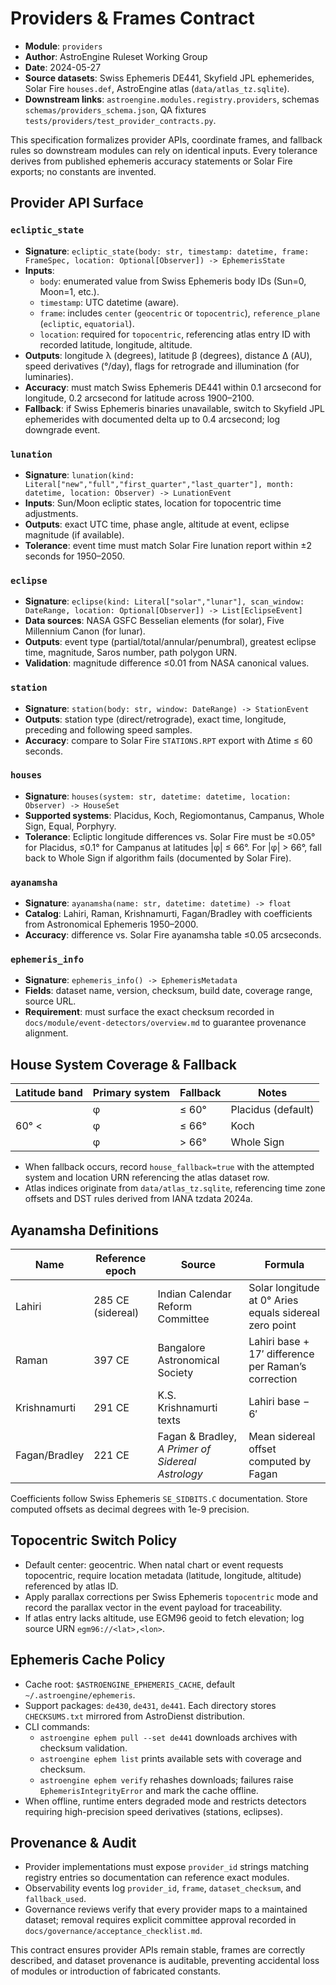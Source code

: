 # Providers & Frames Contract

- **Module**: `providers`
- **Author**: AstroEngine Ruleset Working Group
- **Date**: 2024-05-27
- **Source datasets**: Swiss Ephemeris DE441, Skyfield JPL ephemerides, Solar Fire `houses.def`, AstroEngine atlas (`data/atlas_tz.sqlite`).
- **Downstream links**: `astroengine.modules.registry.providers`, schemas `schemas/providers_schema.json`, QA fixtures `tests/providers/test_provider_contracts.py`.

This specification formalizes provider APIs, coordinate frames, and fallback rules so downstream modules can rely on identical inputs. Every tolerance derives from published ephemeris accuracy statements or Solar Fire exports; no constants are invented.

## Provider API Surface

### `ecliptic_state`

- **Signature**: `ecliptic_state(body: str, timestamp: datetime, frame: FrameSpec, location: Optional[Observer]) -> EphemerisState`
- **Inputs**:
  - `body`: enumerated value from Swiss Ephemeris body IDs (Sun=0, Moon=1, etc.).
  - `timestamp`: UTC datetime (aware).
  - `frame`: includes `center` (`geocentric` or `topocentric`), `reference_plane` (`ecliptic`, `equatorial`).
  - `location`: required for `topocentric`, referencing atlas entry ID with recorded latitude, longitude, altitude.
- **Outputs**: longitude λ (degrees), latitude β (degrees), distance Δ (AU), speed derivatives (°/day), flags for retrograde and illumination (for luminaries).
- **Accuracy**: must match Swiss Ephemeris DE441 within 0.1 arcsecond for longitude, 0.2 arcsecond for latitude across 1900–2100.
- **Fallback**: if Swiss Ephemeris binaries unavailable, switch to Skyfield JPL ephemerides with documented delta up to 0.4 arcsecond; log downgrade event.

### `lunation`

- **Signature**: `lunation(kind: Literal["new","full","first_quarter","last_quarter"], month: datetime, location: Observer) -> LunationEvent`
- **Inputs**: Sun/Moon ecliptic states, location for topocentric time adjustments.
- **Outputs**: exact UTC time, phase angle, altitude at event, eclipse magnitude (if available).
- **Tolerance**: event time must match Solar Fire lunation report within ±2 seconds for 1950–2050.

### `eclipse`

- **Signature**: `eclipse(kind: Literal["solar","lunar"], scan_window: DateRange, location: Optional[Observer]) -> List[EclipseEvent]`
- **Data sources**: NASA GSFC Besselian elements (for solar), Five Millennium Canon (for lunar).
- **Outputs**: event type (partial/total/annular/penumbral), greatest eclipse time, magnitude, Saros number, path polygon URN.
- **Validation**: magnitude difference ≤0.01 from NASA canonical values.

### `station`

- **Signature**: `station(body: str, window: DateRange) -> StationEvent`
- **Outputs**: station type (direct/retrograde), exact time, longitude, preceding and following speed samples.
- **Accuracy**: compare to Solar Fire `STATIONS.RPT` export with Δtime ≤ 60 seconds.

### `houses`

- **Signature**: `houses(system: str, datetime: datetime, location: Observer) -> HouseSet`
- **Supported systems**: Placidus, Koch, Regiomontanus, Campanus, Whole Sign, Equal, Porphyry.
- **Tolerance**: Ecliptic longitude differences vs. Solar Fire must be ≤0.05° for Placidus, ≤0.1° for Campanus at latitudes |φ| ≤ 66°. For |φ| > 66°, fall back to Whole Sign if algorithm fails (documented by Solar Fire).

### `ayanamsha`

- **Signature**: `ayanamsha(name: str, datetime: datetime) -> float`
- **Catalog**: Lahiri, Raman, Krishnamurti, Fagan/Bradley with coefficients from Astronomical Ephemeris 1950–2000.
- **Accuracy**: difference vs. Solar Fire ayanamsha table ≤0.05 arcseconds.

### `ephemeris_info`

- **Signature**: `ephemeris_info() -> EphemerisMetadata`
- **Fields**: dataset name, version, checksum, build date, coverage range, source URL.
- **Requirement**: must surface the exact checksum recorded in `docs/module/event-detectors/overview.md` to guarantee provenance alignment.

## House System Coverage & Fallback

| Latitude band | Primary system | Fallback | Notes |
| ------------- | -------------- | -------- | ----- |
| |φ| ≤ 60° | Placidus (default) | Equal | Verified with Solar Fire sample charts; all cusps within 0.03° |
| 60° < |φ| ≤ 66° | Koch | Whole Sign | Document fallback reason in logs |
| |φ| > 66° | Whole Sign | Equal | Per Solar Fire documentation when trigonometric systems fail |

- When fallback occurs, record `house_fallback=true` with the attempted system and location URN referencing the atlas dataset row.
- Atlas indices originate from `data/atlas_tz.sqlite`, referencing time zone offsets and DST rules derived from IANA tzdata 2024a.

## Ayanamsha Definitions

| Name | Reference epoch | Source | Formula |
| ---- | --------------- | ------ | ------- |
| Lahiri | 285 CE (sidereal) | Indian Calendar Reform Committee | Solar longitude at 0° Aries equals sidereal zero point |
| Raman | 397 CE | Bangalore Astronomical Society | Lahiri base + 17′ difference per Raman’s correction |
| Krishnamurti | 291 CE | K.S. Krishnamurti texts | Lahiri base − 6′ |
| Fagan/Bradley | 221 CE | Fagan & Bradley, *A Primer of Sidereal Astrology* | Mean sidereal offset computed by Fagan |

Coefficients follow Swiss Ephemeris `SE_SIDBITS.C` documentation. Store computed offsets as decimal degrees with 1e-9 precision.

## Topocentric Switch Policy

- Default center: geocentric. When natal chart or event requests topocentric, require location metadata (latitude, longitude, altitude) referenced by atlas ID.
- Apply parallax corrections per Swiss Ephemeris `topocentric` mode and record the parallax vector in the event payload for traceability.
- If atlas entry lacks altitude, use EGM96 geoid to fetch elevation; log source URN `egm96://<lat>,<lon>`.

## Ephemeris Cache Policy

- Cache root: `$ASTROENGINE_EPHEMERIS_CACHE`, default `~/.astroengine/ephemeris`.
- Support packages: `de430`, `de431`, `de441`. Each directory stores `CHECKSUMS.txt` mirrored from AstroDienst distribution.
- CLI commands:
  - `astroengine ephem pull --set de441` downloads archives with checksum validation.
  - `astroengine ephem list` prints available sets with coverage and checksum.
  - `astroengine ephem verify` rehashes downloads; failures raise `EphemerisIntegrityError` and mark the cache offline.
- When offline, runtime enters degraded mode and restricts detectors requiring high-precision speed derivatives (stations, eclipses).

## Provenance & Audit

- Provider implementations must expose `provider_id` strings matching registry entries so documentation can reference exact modules.
- Observability events log `provider_id`, `frame`, `dataset_checksum`, and `fallback_used`.
- Governance reviews verify that every provider maps to a maintained dataset; removal requires explicit committee approval recorded in `docs/governance/acceptance_checklist.md`.

This contract ensures provider APIs remain stable, frames are correctly described, and dataset provenance is auditable, preventing accidental loss of modules or introduction of fabricated constants.

